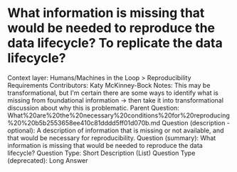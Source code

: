 # What information is missing that would be needed to reproduce the data lifecycle? To replicate the data lifecycle?

Context layer: Humans/Machines in the Loop > Reproducibility Requirements
Contributors: Katy McKinney-Bock
Notes: This may be transformational, but I'm certain there are some ways to identify what is missing from foundational information → then take it into transformational discussion about why this is problematic. 
Parent Question: What%20are%20the%20necessary%20conditions%20for%20reproducing%20%20b5b2553658ee410c81dddd5ff01d070b.md
Question (description - optional): A description of information that is missing or not available, and that would be necessary for reproducibility.
Question (summary): What information is missing that would be needed to reproduce the data lifecycle? 
Question Type: Short Description (List)
Question Type (deprecated): Long Answer